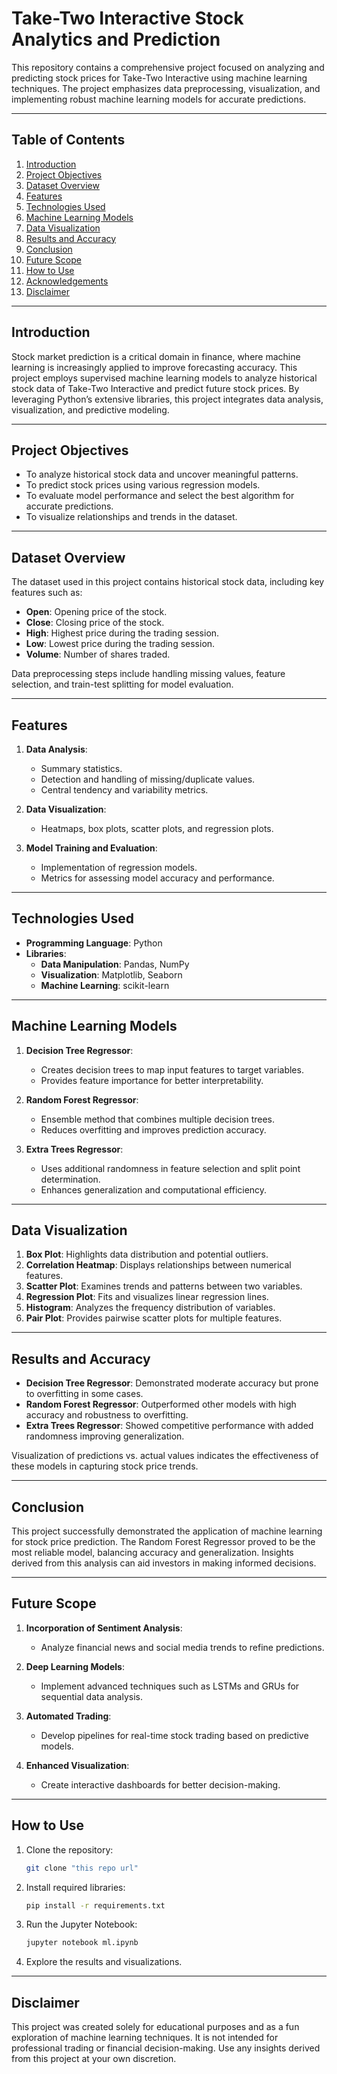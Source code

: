 # Take-Two Interactive Stock Analytics and Prediction

This repository contains a comprehensive project focused on analyzing and predicting stock prices for Take-Two Interactive using machine learning techniques. The project emphasizes data preprocessing, visualization, and implementing robust machine learning models for accurate predictions.

---

## Table of Contents

1. [Introduction](#introduction)
2. [Project Objectives](#project-objectives)
3. [Dataset Overview](#dataset-overview)
4. [Features](#features)
5. [Technologies Used](#technologies-used)
6. [Machine Learning Models](#machine-learning-models)
7. [Data Visualization](#data-visualization)
8. [Results and Accuracy](#results-and-accuracy)
9. [Conclusion](#conclusion)
10. [Future Scope](#future-scope)
11. [How to Use](#how-to-use)
12. [Acknowledgements](#acknowledgements)
13. [Disclaimer](#disclaimer)

---

## Introduction

Stock market prediction is a critical domain in finance, where machine learning is increasingly applied to improve forecasting accuracy. This project employs supervised machine learning models to analyze historical stock data of Take-Two Interactive and predict future stock prices. By leveraging Python’s extensive libraries, this project integrates data analysis, visualization, and predictive modeling.

---

## Project Objectives

- To analyze historical stock data and uncover meaningful patterns.
- To predict stock prices using various regression models.
- To evaluate model performance and select the best algorithm for accurate predictions.
- To visualize relationships and trends in the dataset.

---

## Dataset Overview

The dataset used in this project contains historical stock data, including key features such as:

- **Open**: Opening price of the stock.
- **Close**: Closing price of the stock.
- **High**: Highest price during the trading session.
- **Low**: Lowest price during the trading session.
- **Volume**: Number of shares traded.

Data preprocessing steps include handling missing values, feature selection, and train-test splitting for model evaluation.

---

## Features

1. **Data Analysis**:

   - Summary statistics.
   - Detection and handling of missing/duplicate values.
   - Central tendency and variability metrics.

2. **Data Visualization**:

   - Heatmaps, box plots, scatter plots, and regression plots.

3. **Model Training and Evaluation**:

   - Implementation of regression models.
   - Metrics for assessing model accuracy and performance.

---

## Technologies Used

- **Programming Language**: Python
- **Libraries**:
  - **Data Manipulation**: Pandas, NumPy
  - **Visualization**: Matplotlib, Seaborn
  - **Machine Learning**: scikit-learn

---

## Machine Learning Models

1. **Decision Tree Regressor**:

   - Creates decision trees to map input features to target variables.
   - Provides feature importance for better interpretability.

2. **Random Forest Regressor**:

   - Ensemble method that combines multiple decision trees.
   - Reduces overfitting and improves prediction accuracy.

3. **Extra Trees Regressor**:

   - Uses additional randomness in feature selection and split point determination.
   - Enhances generalization and computational efficiency.

---

## Data Visualization

1. **Box Plot**: Highlights data distribution and potential outliers.
2. **Correlation Heatmap**: Displays relationships between numerical features.
3. **Scatter Plot**: Examines trends and patterns between two variables.
4. **Regression Plot**: Fits and visualizes linear regression lines.
5. **Histogram**: Analyzes the frequency distribution of variables.
6. **Pair Plot**: Provides pairwise scatter plots for multiple features.

---

## Results and Accuracy

- **Decision Tree Regressor**: Demonstrated moderate accuracy but prone to overfitting in some cases.
- **Random Forest Regressor**: Outperformed other models with high accuracy and robustness to overfitting.
- **Extra Trees Regressor**: Showed competitive performance with added randomness improving generalization.

Visualization of predictions vs. actual values indicates the effectiveness of these models in capturing stock price trends.

---

## Conclusion

This project successfully demonstrated the application of machine learning for stock price prediction. The Random Forest Regressor proved to be the most reliable model, balancing accuracy and generalization. Insights derived from this analysis can aid investors in making informed decisions.

---

## Future Scope

1. **Incorporation of Sentiment Analysis**:

   - Analyze financial news and social media trends to refine predictions.

2. **Deep Learning Models**:

   - Implement advanced techniques such as LSTMs and GRUs for sequential data analysis.

3. **Automated Trading**:

   - Develop pipelines for real-time stock trading based on predictive models.

4. **Enhanced Visualization**:

   - Create interactive dashboards for better decision-making.

---

## How to Use

1. Clone the repository:
   ```bash
   git clone "this repo url"
   ```
2. Install required libraries:
   ```bash
   pip install -r requirements.txt
   ```
3. Run the Jupyter Notebook:
   ```bash
   jupyter notebook ml.ipynb
   ```
4. Explore the results and visualizations.

---

## Disclaimer

This project was created solely for educational purposes and as a fun exploration of machine learning techniques. It is not intended for professional trading or financial decision-making. Use any insights derived from this project at your own discretion.
